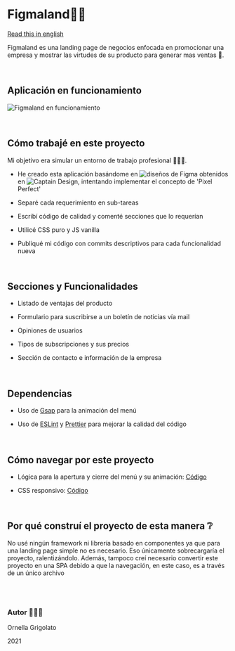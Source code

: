 
# Figmaland💙💫

[Read this in english](https://github.com/OrnellaGrigolato/Figmaland-landing-page/blob/master/README.en.md)

Figmaland es una landing page de negocios enfocada en promocionar una empresa y mostrar las virtudes de su producto para generar mas ventas 💸.

<br/>

## Aplicación en funcionamiento

![Figmaland en funcionamiento](https://github.com/OrnellaGrigolato/Figmaland-landing-page/blob/master/Figmaland_Running.gif)

<br/>

## Cómo trabajé en este proyecto

Mi objetivo era simular un entorno de trabajo profesional 👩🏻‍💻.

- He creado esta aplicación basándome en ![diseños de Figma](https://www.figma.com/file/NMGd0gAgQzgpauqhs1vzNG/Figmaland--Business-Landing-page-(Community)?node-id=69%3A5241) obtenidos en ![Captain Design](https://www.captain-design.com), intentando implementar el concepto de 'Pixel Perfect'

- Separé cada requerimiento en sub-tareas

- Escribí código de calidad y comenté secciones que lo requerían

- Utilicé CSS puro y JS vanilla

- Publiqué mi código con commits descriptivos para cada funcionalidad nueva 

<br/>

## Secciones y Funcionalidades

- Listado de ventajas del producto

- Formulario para suscribirse a un boletín de noticias vía mail

- Opiniones de usuarios

- Tipos de subscripciones y sus precios

- Sección de contacto e información de la empresa

<br/>

## Dependencias

- Uso de [Gsap](https://greensock.com/) para la animación del menú

- Uso de [ESLint](https://eslint.org/) y [Prettier](https://prettier.io/) para mejorar la calidad del código

<br />

## Cómo navegar por este proyecto 

- Lógica para la apertura y cierre del menú y su animación: [Código](https://github.com/OrnellaGrigolato/Figmaland-landing-page/blob/f3685b7e0718356a79e64c6bd1cc72493cb3c092/src/js.js#L16)

- CSS responsivo: [Código](https://github.com/OrnellaGrigolato/Figmaland-landing-page/blob/f3685b7e0718356a79e64c6bd1cc72493cb3c092/src/style.css#L270)

<br />

## Por qué construí el proyecto de esta manera ❔

No usé ningún framework ni librería basado en componentes ya que para una landing page simple no es necesario. Eso únicamente sobrecargaría el proyecto, ralentizándolo. Además, tampoco creí necesario convertir este proyecto en una SPA debido a que la navegación, en este caso, es a través de un único archivo 

<br />
<br />

### Autor 🙋🏻‍♀️

Ornella Grigolato

2021